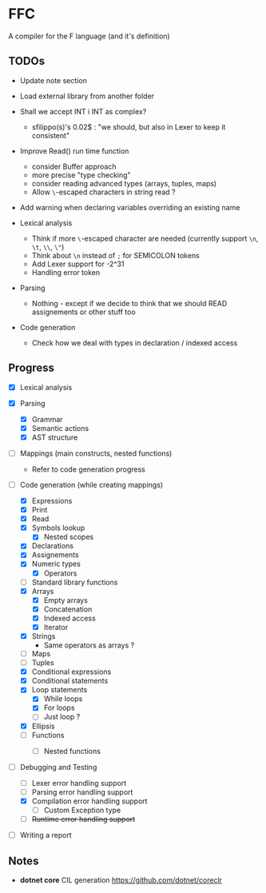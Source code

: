 # FFC
A compiler for the F language (and it's definition)

## TODOs

* Update note section
* Load external library from another folder
* Shall we accept INT i INT as complex?
	* sfilippo(s)'s 0.02$ : "we should, but also in Lexer to keep it consistent"
* Improve Read() run time function
	* consider Buffer approach
	* more precise "type checking"
	* consider reading advanced types (arrays, tuples, maps)
	* Allow `\`-escaped characters in string read ?
* Add warning when declaring variables overriding an existing name

* Lexical analysis
	* Think if more `\`-escaped character are needed (currently support `\n`, `\t`, `\\`, `\"`)
	* Think about `\n` instead of `;` for SEMICOLON tokens
	* Add Lexer support for -2^31
	* Handling error token

* Parsing
	* Nothing - except if we decide to think that we should READ assignements or other stuff too

* Code generation
	* Check how we deal with types in declaration / indexed access

## Progress

- [x] Lexical analysis
	
- [x] Parsing
	- [x] Grammar	
	- [x] Semantic actions
	- [x] AST structure

- [ ] Mappings (main constructs, nested functions)
	- Refer to code generation progress

- [ ] Code generation (while creating mappings)
	- [x] Expressions
	- [x] Print
	- [x] Read
	- [x] Symbols lookup
		- [x] Nested scopes
	- [x] Declarations
	- [x] Assignements
	- [x] Numeric types
		- [x] Operators
	- [ ] Standard library functions
	- [x] Arrays
		- [x] Empty arrays
		- [x] Concatenation
		- [x] Indexed access
		- [x] Iterator
	- [x] Strings
		* Same operators as arrays ?
	- [ ] Maps
	- [ ] Tuples
	- [x] Conditional expressions
	- [x] Conditional statements
	- [x] Loop statements
		- [x] While loops
		- [x] For loops
		- [ ] Just loop ?
	- [x] Ellipsis
	- [ ] Functions
		- [ ] Nested functions


- [ ] Debugging and Testing
	- [ ] Lexer error handling support
	- [ ] Parsing error handling support
	- [x] Compilation error handling support
		- [ ] Custom Exception type
	- [ ] ~~Runtime error handling support~~

- [ ] Writing a report

## Notes

* **dotnet core** CIL generation https://github.com/dotnet/coreclr
